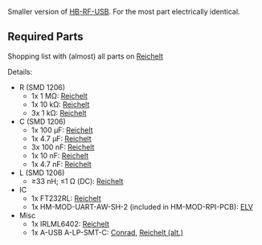 Smaller version of [HB-RF-USB](https://github.com/alexreinert/PCB). For the most part electrically identical.

## Required Parts

Shopping list with (almost) all parts on [Reichelt](https://www.reichelt.de/my/1737625)

Details:

- R (SMD 1206)
    - 1x 1 MΩ: [Reichelt](https://www.reichelt.de/smd-widerstand-1206-1-0-mohm-250-mw-1-rnd-1206-1-1m-p183429.html?&trstct=pol_0&nbc=1)
    - 1x 10 kΩ: [Reichelt](https://www.reichelt.de/smd-widerstand-1206-10-kohm-250-mw-1-rnd-1206-1-10k-p183394.html?&trstct=pol_0&nbc=1)
    - 3x 1 kΩ: [Reichelt](https://www.reichelt.de/smd-widerstand-1206-1-0-kohm-250-mw-1-rnd-1206-1-1-0k-p183379.html?&trstct=pol_2&nbc=1)
- C (SMD 1206)
    - 1x 100 µF: [Reichelt](https://www.reichelt.de/smd-vielschichtkondensator-g1206-100-f-6-3v-x5r-g1206-100-6-p89744.html?&trstct=pol_0&nbc=1)
    - 1x 4.7 µF: [Reichelt](https://www.reichelt.de/smd-kerko-1206-4-7-f-50-v-10-mlcc-rnd-1501206b475k-p254230.html?&trstct=pol_0&nbc=1)
    - 3x 100 nF: [Reichelt](https://www.reichelt.de/vielschicht-kerko-100nf-50v-125-c-kem-x7r1206b100n-p207152.html?&nbc=1)
    - 1x 10 nF: [Reichelt](https://www.reichelt.de/vielschicht-kerko-10nf-50v-125-c-kem-x7r1206b10n-p207144.html?&trstct=pol_3&nbc=1)
    - 1x 4.7 nF: [Reichelt](https://www.reichelt.de/vielschicht-kerko-4-7nf-50v-125-c-kem-x7r1206-4-7n-p207141.html?&trstct=pol_5&nbc=1)
- L (SMD 1206)
    - ≥33 nH; ≤1 Ω (DC): [Reichelt](https://www.reichelt.de/smd-induktivitaet-1206-keramik-220n-l-1206as-220n-p72972.html?&trstct=pol_11&nbc=1)
- IC
    - 1x FT232RL: [Reichelt](https://www.reichelt.de/rs232-interface-bruecke-usb-zu-uart-ssop-28-ft-232-rl-p64399.html?&nbc=1)
    - 1x HM-MOD-UART-AW-SH-2 (included in HM-MOD-RPI-PCB): [ELV](https://de.elv.com/elv-homematic-komplettbausatz-funkmodul-fuer-raspberry-pi-hm-mod-rpi-pcb-fuer-smart-home-hausautomation-142141)
- Misc
    - 1x IRLML6402: [Reichelt](https://www.reichelt.de/mosfet-p-ch-20v-3-7a-1-3w-sot-23-irlml-6402-p108743.html?&nbc=1)
    - 1x A-USB A-LP-SMT-C: [Conrad](https://www.conrad.de/de/p/usb-stecker-ultra-flach-stecker-einbau-a-usb-a-lp-smt-c-usb-a-smt-assmann-wsw-inhalt-1-st-741461.html), [Reichelt (alt.)](https://www.reichelt.de/usb-einbaustecker-serie-a-gerade-180-vers-usb-agf-p52008.html?&nbc=1)